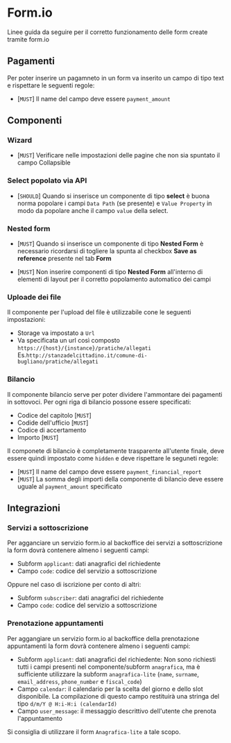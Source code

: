 # Form.io

Linee guida da seguire per il corretto funzionamento delle form create tramite form.io

## Pagamenti
Per poter inserire un pagamneto in un form va inserito un campo di tipo text e rispettare le seguenti regole:
* [`MUST`] Il name del campo deve essere `payment_amount`

## Componenti

### Wizard
* [`MUST`] Verificare nelle impostazioni delle pagine che non sia spuntato il campo Collapsible

### Select popolato via API

* [`SHOULD`] Quando si inserisce un componente di tipo **select** è buona norma popolare i campi `Data Path` (se presente)
 e `Value Property` in modo da popolare anche il campo `value` della select.

### Nested form

* [`MUST`] Quando si inserisce un componente di tipo **Nested Form** è necessario ricordarsi di togliere la spunta
al checkbox **Save as reference** presente nel tab **Form**

* [`MUST`] Non inserire componenti di tipo **Nested Form** all'interno di elementi di layout per il corretto popolamento
automatico dei campi

### Uploade dei file
Il componente per l'upload del file è utilizzabile cone le seguenti impostazioni:
*  Storage va impostato a `Url`
*  Va specificata un url così composto `https://{host}/{instance}/pratiche/allegati`
   Es.`http://stanzadelcittadino.it/comune-di-bugliano/pratiche/allegati`

### Bilancio
Il componente bilancio serve per poter dividere l'ammontare dei pagamenti in sottovoci.
Per ogni riga di bilancio possone essere specificati:
* Codice del capitolo [`MUST`]
* Codide dell'ufficio [`MUST`]
* Codice di accertamento
* Importo [`MUST`]

Il componete di bilancio è completamente trasparente all'utente finale, deve essere quindi impostato come `hidden` e deve rispettare le seguneti regole:
* [`MUST`] Il name del campo deve essere `payment_financial_report`
* [`MUST`] La somma degli importi della componente di bilancio deve essere uguale al `payment_amount` specificato

## Integrazioni

### Servizi a sottoscrizione

Per agganciare un servizio form.io al backoffice dei servizi a sottoscrizione la form dovrà contenere almeno i seguenti campi:

* Subform `applicant`: dati anagrafici del richiedente
* Campo `code`: codice del servizio a sottoscrizione

Oppure nel caso di iscrizione per conto di altri:

* Subform `subscriber`: dati anagrafici del richiedente
* Campo `code`: codice del servizio a sottoscrizione

### Prenotazione appuntamenti

Per aggangiare un servizio form.io al backoffice della prenotazione appuntamenti la form dovrà contenere almeno i seguenti campi:

*  Subform `applicant`: dati anagrafici del richiedente: Non sono richiesti tutti i campi presenti nel componente/subform
`anagrafica`, ma è sufficiente utilizzare la subform `anagrafica-lite` (`name`, `surname`, `email_address`, `phone_number` e `fiscal_code`)
* Campo `calendar`: il calendario per la scelta del giorno e dello slot disponibile. La compilazione di questo campo restituirà una stringa del tipo
`d/m/Y @ H:i-H:i (calendarId)`
* Campo `user_message`: il messaggio descrittivo dell'utente che prenota l'appuntamento

Si consiglia di utilizzare il form `Anagrafica-lite` a tale scopo.
